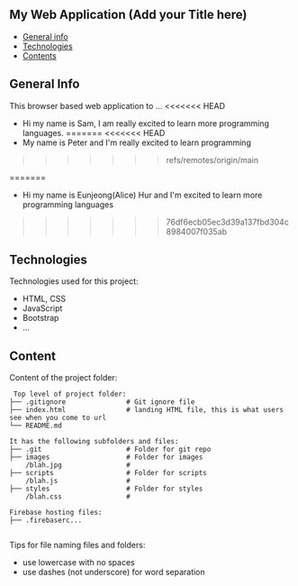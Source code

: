 ## My Web Application (Add your Title here)

- [General info](#general-info)
- [Technologies](#technologies)
- [Contents](#content)

## General Info

This browser based web application to ...
<<<<<<< HEAD
* Hi my name is Sam, I am really excited to learn more programming languages.
=======
<<<<<<< HEAD
* My name is Peter and I'm really excited to learn programming 
>>>>>>> refs/remotes/origin/main
	
=======

- Hi my name is Eunjeong(Alice) Hur and I'm excited to learn more programming languages

>>>>>>> 76df6ecb05ec3d39a137fbd304c8984007f035ab
## Technologies

Technologies used for this project:

- HTML, CSS
- JavaScript
- Bootstrap
- ...

## Content

Content of the project folder:

```
 Top level of project folder:
├── .gitignore               # Git ignore file
├── index.html               # landing HTML file, this is what users see when you come to url
└── README.md

It has the following subfolders and files:
├── .git                     # Folder for git repo
├── images                   # Folder for images
    /blah.jpg                #
├── scripts                  # Folder for scripts
    /blah.js                 #
├── styles                   # Folder for styles
    /blah.css                #

Firebase hosting files:
├── .firebaserc...


```

Tips for file naming files and folders:

- use lowercase with no spaces
- use dashes (not underscore) for word separation
